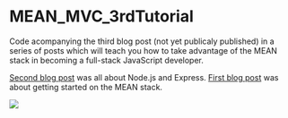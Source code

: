 MEAN_MVC_3rdTutorial
====================

Code acompanying the third blog post (not yet publicaly published) in a series of posts which will teach you how to take advantage of the MEAN stack in becoming a full-stack JavaScript developer.

[Second blog post](https://hackhands.com/delving-node-js-express-web-framework/) was all about Node.js and Express.
[First blog post](https://hackhands.com/how-to-get-started-on-the-mean-stack/) was about getting started on the MEAN stack. 

![](http://www.nikola-breznjak.com/blog/wp-content/uploads/2014/11/allTheThingsInJustOneJsFile.jpg)